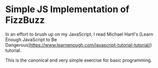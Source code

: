 Simple JS Implementation of FizzBuzz
====================================

In an effort to brush up on my JavaScript, I read Michael Hartl's [Learn Enough JavaScript to Be Dangerous]https://www.learnenough.com/javascript-tutorial-tutorial/) tutorial.

This is the canonical and very simple exercise for basic programming.

